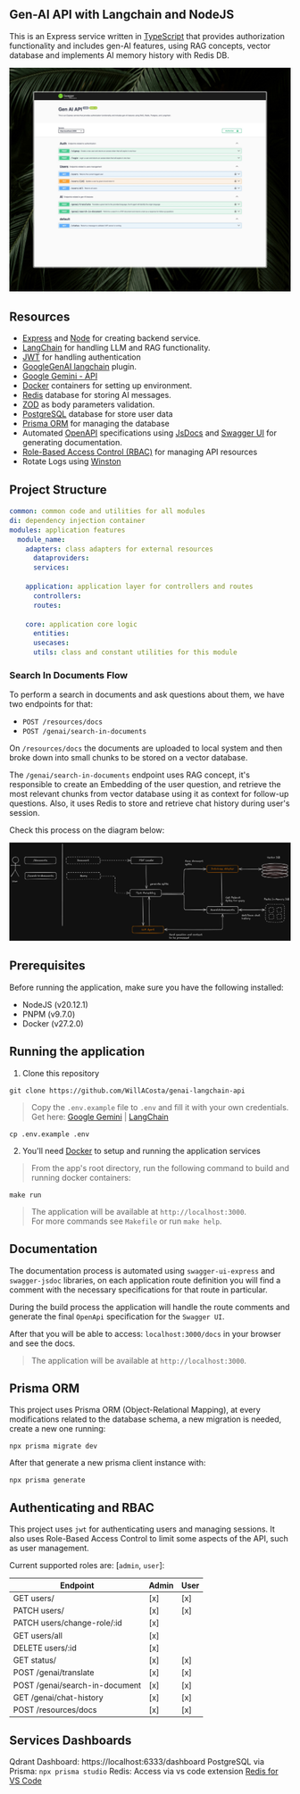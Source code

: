 ## Gen-AI API with Langchain and NodeJS

This is an Express service written in [TypeScript](https://www.typescriptlang.org/) that provides authorization functionality and includes gen-AI features, using RAG concepts, vector database and implements AI memory history with Redis DB.

![Swagger UI screenshot](docs/docs-screenshot.jpeg 'Swagger UI screenshot')

## Resources

- [Express](https://expressjs.com/) and [Node](https://nodejs.org/en/) for creating backend service.
- [LangChain](https://js.langchain.com/docs/introduction/) for handling LLM and RAG functionality.
- [JWT](https://jwt.io/) for handling authentication
- [GoogleGenAI langchain](https://v02.api.js.langchain.com/modules/_langchain_google_genai.html) plugin.
- [Google Gemini - API](https://ai.google.dev/)
- [Docker](https://docs.docker.com/) containers for setting up environment.
- [Redis](https://redis.io/) database for storing AI messages.
- [ZOD](https://zod.dev/) as body parameters validation.
- [PostgreSQL](https://www.postgresql.org/) database for store user data
- [Prisma ORM](https://www.prisma.io/) for managing the database
- Automated [OpenAPI](https://www.openapis.org/what-is-openapi) specifications using [JsDocs](https://jsdoc.app/) and [Swagger UI](https://swagger.io/tools/swagger-ui/) for generating documentation.
- [Role-Based Access Control (RBAC)](https://www.redhat.com/en/topics/security/what-is-role-based-access-control) for managing API resources
- Rotate Logs using [Winston](https://github.com/winstonjs/winston)

## Project Structure

```yaml
common: common code and utilities for all modules
di: dependency injection container
modules: application features
  module_name:
    adapters: class adapters for external resources
      dataproviders:
      services:

    application: application layer for controllers and routes
      controllers:
      routes:

    core: application core logic
      entities:
      usecases:
      utils: class and constant utilities for this module
```

### Search In Documents Flow

To perform a search in documents and ask questions about them, we have two endpoints for that:

- `POST /resources/docs`
- `POST /genai/search-in-documents`

On `/resources/docs` the documents are uploaded to local system and then broke down into small chunks to be stored on a vector database.

The `/genai/search-in-documents` endpoint uses RAG concept, it's responsible to create an Embedding of the user question, and retrieve the most relevant chunks from vector database using it as context for follow-up questions. Also, it uses Redis to store and retrieve chat history during user's session.

Check this process on the diagram below:

![GenAI Search in Document Flow](docs/genai-flow.png 'GenAI Search in Document Flow')

## Prerequisites

Before running the application, make sure you have the following installed:

- NodeJS (v20.12.1)
- PNPM (v9.7.0)
- Docker (v27.2.0)

## Running the application

1. Clone this repository

```shell
git clone https://github.com/WillACosta/genai-langchain-api
```

> Copy the `.env.example` file to `.env` and fill it with your own credentials. Get here:
> [Google Gemini](https://ai.google.dev/) | [LangChain](https://js.langchain.com/docs/introduction/)

```shell
cp .env.example .env
```

2. You'll need [Docker](https://docs.docker.com/) to setup and running the application services

> From the app's root directory, run the following command to build and running docker containers:

```shell
make run
```

> The application will be available at `http://localhost:3000`.<br>For more commands see `Makefile` or run `make help`.

## Documentation

The documentation process is automated using `swagger-ui-express` and `swagger-jsdoc` libraries, on each application route definition you will find a comment with the necessary specifications for that route in particular.

During the build process the application will handle the route comments and generate the final `OpenApi` specification for the `Swagger UI`.

After that you will be able to access: `localhost:3000/docs` in your browser and see the docs.

> The application will be available at `http://localhost:3000`.

## Prisma ORM

This project uses Prisma ORM (Object-Relational Mapping), at every modifications related to the database schema,
a new migration is needed, create a new one running:

```shell
npx prisma migrate dev
```

After that generate a new prisma client instance with:

```shell
npx prisma generate
```

## Authenticating and RBAC

This project uses `jwt` for authenticating users and managing sessions. It also uses Role-Based Access Control to limit some aspects of the API, such as user management.

Current supported roles are: [`admin`, `user`]:

| Endpoint                       | Admin | User |
| ------------------------------ | ----- | ---- |
| GET users/                     | [x]   | [x]  |
| PATCH users/                   | [x]   | [x]  |
| PATCH users/change-role/:id    | [x]   |      |
| GET users/all                  | [x]   |      |
| DELETE users/:id               | [x]   |      |
| GET status/                    | [x]   | [x]  |
| POST /genai/translate          | [x]   | [x]  |
| POST /genai/search-in-document | [x]   | [x]  |
| GET /genai/chat-history        | [x]   | [x]  |
| POST /resources/docs           | [x]   | [x]  |

## Services Dashboards

Qdrant Dashboard: https://localhost:6333/dashboard
PostgreSQL via Prisma: `npx prisma studio`
Redis: Access via vs code extension [Redis for VS Code](https://redis.io/docs/latest/develop/tools/redis-for-vscode/)
